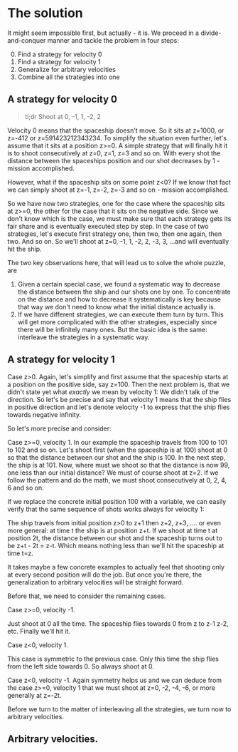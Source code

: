 # The solution

It might seem impossible first, but actually - it is. We proceed in
a divide-and-conquer manner and tackle the problem in four steps:

0. Find a strategy for velocity 0
1. Find a strategy for velocity 1
2. Generalize for arbitrary velocities
3. Combine all the strategies into one

## A strategy for velocity 0

> tl;dr
> Shoot at 0, -1, 1, -2, 2

Velocity 0 means that the spaceship doesn't move. So it sits at z=1000, or z=-412
or z=591423212343234. To simplify the situation 
even further, let's assume that it sits at a position z>=0. A simple
strategy that will finally hit it is to shoot consecutively at z=0, z=1,
z=3 and so on. With every shot the distance between the spaceships position
and our shot decreases by 1 - mission accomplished.

However, what if the spaceship sits on some point z<0? If we know that fact
we can simply shoot at z=-1, z=-2, z=-3 and so on - mission accomplished.

So we have now two strategies, one for the case where the spaceship sits at
z>=0, the other for the case that it sits on the negative side.
Since we don't know which is the case, we must make sure that each strategy
gets its fair share and is eventually executed step by step. In the case of
two strategies, let's execute first strategy one, then two, then one again,
then two. And so on. So we'll shoot at z=0, -1, 1, -2, 2, -3, 3, ...and will
eventually hit the ship.

The two key observations here, that will lead us to solve the whole puzzle, are
1. Given a certain special case, 
   we found a systematic way to decrease the distance between the ship and
   our shots one by one. To concentrate on the distance and how to decrease it
   systematically is key because that way we don't need to know what the
   initial distance actually is.
2. If we have different strategies, we can execute them turn by turn.
   This will get more complicated with the other strategies, especially
   since there will be infinitely many ones. But the basic idea is the same:
   interleave the strategies in a systematic way.

## A strategy for velocity 1

Case z>0. Again, let's simplify and first assume that the spaceship starts at
a position on the positive side, say z=100. Then the next problem is, that we didn't
state yet what *exactly* we mean by velocity 1: We didn't talk of the
direction. So let's be precise and say that velocity 1 means that the 
ship flies in positive direction and let's denote velocity -1 to express
that the ship flies towards negative infinity.

So let's more precise and consider:

Case z>=0, velocity 1.
In our example the spaceship travels from 100 to 101 to 102 and so on.
Let's shoot first (when the spaceship is at 100) shoot at 0 so that the 
distance between our shot and the ship is 100. In the next step, the ship
is at 101. Now, where must we shoot so that the distance is now 99, one less
than our initial distance? We must of course shoot at z=2. If we follow the
pattern and do the math, we must shoot consecutively at 0, 2, 4, 6 and so on.

If we replace the concrete initial position 100 with a variable, we can easily
verify that the same sequence of shots works always for velocity 1:

The ship travels from initial position z>0 to z+1 then z+2, z+3, .... or even
more general: at time t the ship is at position z+t. If we shoot at time t
at position 2t, the distance between our shot and the spaceship turns out
to be z+t - 2t = z-t. Which means nothing less than we'll hit the spaceship
at time t=z.

It takes maybe a few concrete examples to actually feel that shooting
only at every second position will do the job. But once you're there, the
generalization to arbitrary velocities will be straight forward.

Before that, we need to consider the remaining cases.

Case z>=0, velocity -1.

Just shoot at 0 all the time. The spaceship flies towards 0 from z to z-1
z-2, etc. Finally we'll hit it.

Case z<0, velocity 1.

This case is symmetric to the previous case. Only this time the ship
flies from the left side towards 0. So always shoot at 0.

Case z<0, velocity -1. Again symmetry helps us and we can deduce from the
case z>=0, velocity 1 that we must shoot at z=0, -2, -4, -6, or more generally
at z=-2t.

Before we turn to the matter of interleaving all the strategies, we turn
now to arbitrary velocities.

## Arbitrary velocities.



